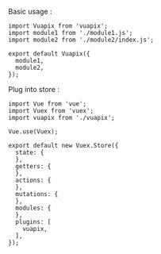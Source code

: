 Basic usage :

```js[~/store/vuapix/index.js]
import Vuapix from 'vuapix';
import module1 from './module1.js';
import module2 from './module2/index.js';

export default Vuapix({
  module1,
  module2,
});
```

Plug into store :

```js[~/store/index.js]
import Vue from 'vue';
import Vuex from 'vuex';
import vuapix from './vuapix';

Vue.use(Vuex);

export default new Vuex.Store({
  state: {
  },
  getters: {
  },
  actions: {
  },
  mutations: {
  },
  modules: {
  },
  plugins: [
    vuapix,
  ],
});
```
